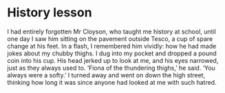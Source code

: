History lesson
==============I had entirely forgotten Mr Cloyson, who taught me history at school, until one day I saw him sitting on the pavement outside Tesco, a cup of spare change at his feet. In a flash, I remembered him vividly: how he had made jokes about my chubby thighs. I dug into my pocket and dropped a pound coin into his cup. His head jerked up to look at me, and his eyes narrowed, just as they always used to. ‘Fiona of the thundering thighs,’ he said. ‘You always were a softy.’ I turned away and went on down the high street, thinking how long it was since anyone had looked at me with such hatred.
